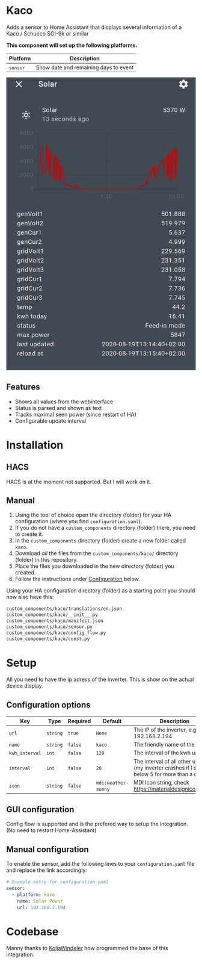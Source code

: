 # Kaco

Adds a sensor to Home Assistant that displays several information of a Kaco / Schueco SGI-9k or similar

**This component will set up the following platforms.**

Platform | Description
-- | --
`sensor` | Show date and remaining days to event

![Example](kaco.png)


## Features

- Shows all values from the webinterface
- Status is parsed and shown as text
- Tracks maximal seen power (since restart of HA)
- Configurable update interval

# Installation

## HACS

HACS is at the moment not supported. But I will work on it.

## Manual

1. Using the tool of choice open the directory (folder) for your HA configuration (where you find `configuration.yaml`).
2. If you do not have a `custom_components` directory (folder) there, you need to create it.
3. In the `custom_components` directory (folder) create a new folder called `kaco`.
4. Download _all_ the files from the `custom_components/kaco/` directory (folder) in this repository.
5. Place the files you downloaded in the new directory (folder) you created.
6. Follow the instructions under [Configuration](#Configuration) below.

Using your HA configuration directory (folder) as a starting point you should now also have this:

```text
custom_components/kaco/translations/en.json
custom_components/kaco/__init__.py
custom_components/kaco/manifest.json
custom_components/kaco/sensor.py
custom_components/kaco/config_flow.py
custom_components/kaco/const.py

```

# Setup

All you need to have the ip adress of the inverter. This is show on the actual device display.

## Configuration options

Key | Type | Required | Default | Description
-- | -- | -- | -- | --
`url` | `string` | `true` | `None` | The IP of the inverter, e.g. 192.168.2.194
`name` | `string` | `false` | `kaco` |  The friendly name of the sensor
`kwh_interval` | `int` | `false` | `120` |  The interval of the kwh update
`interval` | `int` | `false` | `20` |  The interval of all other updates (my inverter crashes if I set it below 5 for more than a day)
`icon` | `string` | `false` | `mdi:weather-sunny` | MDI Icon string, check https://materialdesignicons.com/

## GUI configuration

Config flow is supported and is the prefered way to setup the integration. (No need to restart Home-Assistant)

## Manual configuration

To enable the sensor, add the following lines to your `configuration.yaml` file and replace the link accordingly:

```yaml
# Example entry for configuration.yaml
sensor:
  - platform: kaco
    name: Solar Power
    url: 192.168.2.194
 ```

# Codebase
Manny thanks to [KoljaWindeler](https://github.com/KoljaWindeler) how programmed the base of this integration.